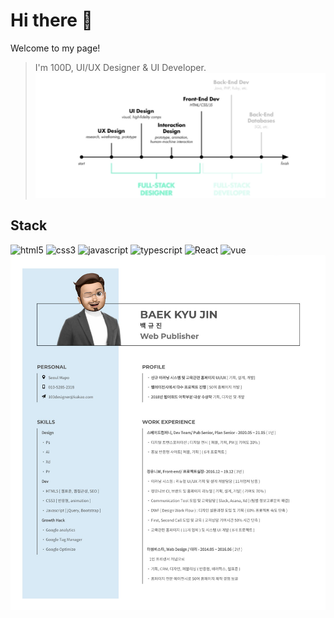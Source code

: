 # Hi there 👋
Welcome to my page!
> I'm 100D, UI/UX Designer & UI Developer.
![This is an image](https://github.com/KoolB-100D/KoolB-100D/blob/7b557a4f5f32f02706c95292fea7dff6b7044b9e/image/Fullstack.png)
## Stack
![html5](https://img.shields.io/badge/HTML5-E34f26?style=flat-square&logo=HTML5&logoColor=white)
![css3](https://img.shields.io/badge/CSS3-1572b6?style=flat-square&logo=CSS3&logoColor=white)
![javascript](https://img.shields.io/badge/Javascript-f7df1e?style=flat-square&logo=javascript&logoColor=white)
![typescript](https://img.shields.io/badge/Typescript-3178c6?style=flat-square&logo=typescript&logoColor=white)
![React](https://img.shields.io/badge/React-61dafb?style=flat-square&logo=React&logoColor=white)
![vue](https://img.shields.io/badge/vue-4fc08d?style=flat-square&logo=vue.js&logoColor=white)
![This is an image](https://github.com/KoolB-100D/KoolB-100D/blob/cc8f7e558d98a77838416a3ec869249e1061e748/image/resume_icon.png)

<!--
**KoolB-100D/KoolB-100D** is a ✨ _special_ ✨ repository because its `README.md` (this file) appears on your GitHub profile.

Here are some ideas to get you started:

- 🔭 I’m currently working on ...
- 🌱 I’m currently learning ...
- 👯 I’m looking to collaborate on ...
- 🤔 I’m looking for help with ...
- 💬 Ask me about ...
- 📫 How to reach me: ...
- 😄 Pronouns: ...
- ⚡ Fun fact: ...
-->
